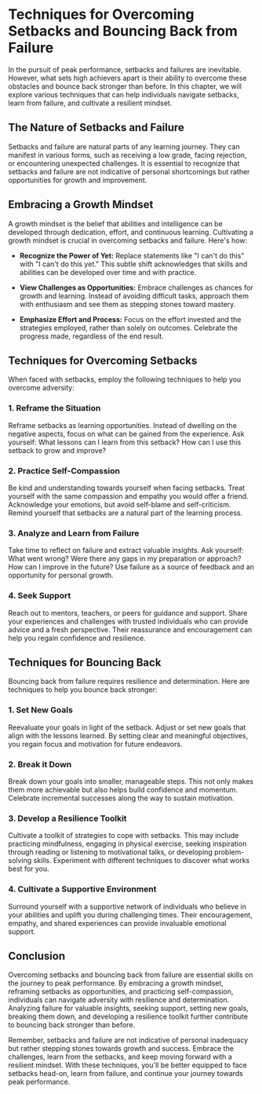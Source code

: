 Techniques for Overcoming Setbacks and Bouncing Back from Failure
============================================================================

In the pursuit of peak performance, setbacks and failures are inevitable. However, what sets high achievers apart is their ability to overcome these obstacles and bounce back stronger than before. In this chapter, we will explore various techniques that can help individuals navigate setbacks, learn from failure, and cultivate a resilient mindset.

The Nature of Setbacks and Failure
----------------------------------

Setbacks and failure are natural parts of any learning journey. They can manifest in various forms, such as receiving a low grade, facing rejection, or encountering unexpected challenges. It is essential to recognize that setbacks and failure are not indicative of personal shortcomings but rather opportunities for growth and improvement.

Embracing a Growth Mindset
--------------------------

A growth mindset is the belief that abilities and intelligence can be developed through dedication, effort, and continuous learning. Cultivating a growth mindset is crucial in overcoming setbacks and failure. Here's how:

* **Recognize the Power of Yet:** Replace statements like "I can't do this" with "I can't do this yet." This subtle shift acknowledges that skills and abilities can be developed over time and with practice.

* **View Challenges as Opportunities:** Embrace challenges as chances for growth and learning. Instead of avoiding difficult tasks, approach them with enthusiasm and see them as stepping stones toward mastery.

* **Emphasize Effort and Process:** Focus on the effort invested and the strategies employed, rather than solely on outcomes. Celebrate the progress made, regardless of the end result.

Techniques for Overcoming Setbacks
----------------------------------

When faced with setbacks, employ the following techniques to help you overcome adversity:

### 1. Reframe the Situation

Reframe setbacks as learning opportunities. Instead of dwelling on the negative aspects, focus on what can be gained from the experience. Ask yourself: What lessons can I learn from this setback? How can I use this setback to grow and improve?

### 2. Practice Self-Compassion

Be kind and understanding towards yourself when facing setbacks. Treat yourself with the same compassion and empathy you would offer a friend. Acknowledge your emotions, but avoid self-blame and self-criticism. Remind yourself that setbacks are a natural part of the learning process.

### 3. Analyze and Learn from Failure

Take time to reflect on failure and extract valuable insights. Ask yourself: What went wrong? Were there any gaps in my preparation or approach? How can I improve in the future? Use failure as a source of feedback and an opportunity for personal growth.

### 4. Seek Support

Reach out to mentors, teachers, or peers for guidance and support. Share your experiences and challenges with trusted individuals who can provide advice and a fresh perspective. Their reassurance and encouragement can help you regain confidence and resilience.

Techniques for Bouncing Back
----------------------------

Bouncing back from failure requires resilience and determination. Here are techniques to help you bounce back stronger:

### 1. Set New Goals

Reevaluate your goals in light of the setback. Adjust or set new goals that align with the lessons learned. By setting clear and meaningful objectives, you regain focus and motivation for future endeavors.

### 2. Break it Down

Break down your goals into smaller, manageable steps. This not only makes them more achievable but also helps build confidence and momentum. Celebrate incremental successes along the way to sustain motivation.

### 3. Develop a Resilience Toolkit

Cultivate a toolkit of strategies to cope with setbacks. This may include practicing mindfulness, engaging in physical exercise, seeking inspiration through reading or listening to motivational talks, or developing problem-solving skills. Experiment with different techniques to discover what works best for you.

### 4. Cultivate a Supportive Environment

Surround yourself with a supportive network of individuals who believe in your abilities and uplift you during challenging times. Their encouragement, empathy, and shared experiences can provide invaluable emotional support.

Conclusion
----------

Overcoming setbacks and bouncing back from failure are essential skills on the journey to peak performance. By embracing a growth mindset, reframing setbacks as opportunities, and practicing self-compassion, individuals can navigate adversity with resilience and determination. Analyzing failure for valuable insights, seeking support, setting new goals, breaking them down, and developing a resilience toolkit further contribute to bouncing back stronger than before.

Remember, setbacks and failure are not indicative of personal inadequacy but rather stepping stones towards growth and success. Embrace the challenges, learn from the setbacks, and keep moving forward with a resilient mindset. With these techniques, you'll be better equipped to face setbacks head-on, learn from failure, and continue your journey towards peak performance.
